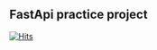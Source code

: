 ## FastApi practice project
[![Hits](https://hits.sh/github.com/R0ixy/fastapi_practice.svg?label=visitors&labelColor=748aff)](https://hits.sh/github.com/R0ixy/fastapi_practice/)
